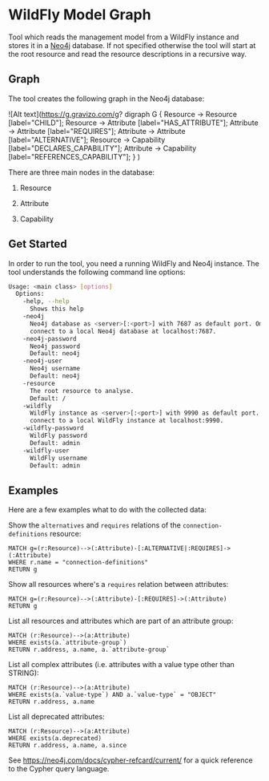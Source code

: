 # WildFly Model Graph

Tool which reads the management model from a WildFly instance and stores it in a [Neo4j](https://neo4j.com/) database. If not specified otherwise the tool will start at the root resource and read the resource descriptions in a recursive way. 

## Graph

The tool creates the following graph in the Neo4j database:

![Alt text](https://g.gravizo.com/g?
 digraph G {
   Resource -> Resource [label="CHILD"];
   Resource -> Attribute [label="HAS_ATTRIBUTE"];
   Attribute -> Attribute [label="REQUIRES"];
   Attribute -> Attribute [label="ALTERNATIVE"];
   Resource -> Capability [label="DECLARES_CAPABILITY"];
   Attribute -> Capability [label="REFERENCES_CAPABILITY"];
 }
)

There are three main nodes in the database:

1. Resource

1. Attribute

1. Capability
 
## Get Started

In order to run the tool, you need a running WildFly and Neo4j instance. The tool understands the following command line options:

```sh
Usage: <main class> [options]
  Options:
    -help, --help
      Shows this help
    -neo4j
      Neo4j database as <server>[:<port>] with 7687 as default port. Omit to 
      connect to a local Neo4j database at localhost:7687.
    -neo4j-password
      Neo4j password
      Default: neo4j
    -neo4j-user
      Neo4j username
      Default: neo4j
    -resource
      The root resource to analyse.
      Default: /
    -wildfly
      WildFly instance as <server>[:<port>] with 9990 as default port. Omit to 
      connect to a local WildFly instance at localhost:9990.
    -wildfly-password
      WildFly password
      Default: admin
    -wildfly-user
      WildFly username
      Default: admin
```

## Examples

Here are a few examples what to do with the collected data:

Show the `alternatives` and `requires` relations of the `connection-definitions` resource:

```cypher
MATCH g=(r:Resource)-->(:Attribute)-[:ALTERNATIVE|:REQUIRES]->(:Attribute) 
WHERE r.name = "connection-definitions" 
RETURN g
```

Show all resources where's a `requires` relation between attributes:

```cypher
MATCH g=(r:Resource)-->(:Attribute)-[:REQUIRES]->(:Attribute) 
RETURN g
```

List all resources and attributes which are part of an attribute group:

```cypher
MATCH (r:Resource)-->(a:Attribute) 
WHERE exists(a.`attribute-group`)
RETURN r.address, a.name, a.`attribute-group`
```

List all complex attributes (i.e. attributes with a value type other than STRING):

```cypher
MATCH (r:Resource)-->(a:Attribute) 
WHERE exists(a.`value-type`) AND a.`value-type` = "OBJECT"
RETURN r.address, a.name
```

List all deprecated attributes:

```cypher
MATCH (r:Resource)-->(a:Attribute) 
WHERE exists(a.deprecated)
RETURN r.address, a.name, a.since
```

See https://neo4j.com/docs/cypher-refcard/current/ for a quick reference to the Cypher query language. 
